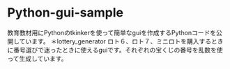 # Python-gui-sample
  教育教材用にPythonのtkinkerを使って簡単なguiを作成するPythonコードを公開しています。
  ＊lottery_generator
    ロト６、ロト７、ミニロトを購入するときに番号選びで迷ったときに使えるguiです。それぞれの宝くじの番号を乱数を使って生成しています。
